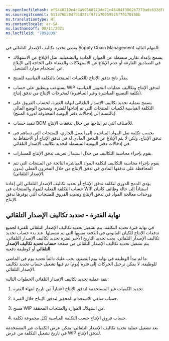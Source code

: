 ```yaml
---
ms.openlocfilehash: ef9440219e4c4a90568273dd71c46404f3862b7279adc632df84d1d956116fdf
ms.sourcegitcommit: 511a76b204f93d23cf9f7a70059525f79170f6bb
ms.translationtype: HT
ms.contentlocale: ar-SA
ms.lasthandoff: 08/11/2021
ms.locfileid: "7092039"
---
```


يغطي تحديد تكاليف الإصدار التلقائي في Supply Chain Management المهام التالية:

-   يسمح بإعداد تقارير مبسطة عن الموارد المادية والتشغيلية، مثل الإبلاغ عن الاستهلاك في الصناديق الفارغة أو عدم الإبلاغ عن الاستهلاكات والقضاء على الحاجة إلى الإبلاغ عن استخدام موارد التشغيل.

-   يقدِّر ناتج تدفق الإنتاج (الكميات المنتجة) بالتكلفة القياسية للمنتج.

-   يستوعب وينطبق على حساب WIP لتدفق الإنتاج وتكاليف عمليات التحويل القياسية (تكلفة التصنيع المباشرة وغير المباشرة) لمخرجات الإنتاج من تدفق إنتاج.

-   يسمح بعملية تحديد تكاليف الإصدار التلقائي لنهاية الفترة، لحساب الفروق على التكلفة القياسية لكميات المنتجات التي تم إنتاجها للفترة، وتصحيح الوضع المالي (بالنسبة إلى إدخالات دفتر اليومية المحذوفة لدورة المنتج).
    
-   تنفيذ حساب BOM للأصناف التي تم إنتاجها من خلال تدفقات الإنتاج.

-   يحسب تكلفة نقل المواد المباشرة إلى العمل الجاري، للمنتجات التي تساهم في تدفق الإنتاج، ولكن لا يتم الإبلاغ عن التدفق المادي له في تدفق الإنتاج أو الاحتفاظ به في إدخالات دفتر اليومية المبسطة لتحديد تكاليف الإصدار التلقائي.

-   يقوم بإجراء محاسبة التكاليف من خلال استبدال تعريف تدفق الإنتاج للمسارات.

-   يقوم بإجراء محاسبة التكاليف لتكلفة المواد المباشرة الناتجة عن المنتجات التي تتم المحافظة على تدفقها المادي في تدفق الإنتاج من خلال المخزون الفعلي (بدون الإصدار التلقائي).

يؤدي الدمج الدوري لتكلفة تدفق الإنتاج أو تحديد تكاليف الإصدار التلقائي إلى إعادة حساب التكلفة الفعلية للمواد والمنتجات في WIP استناداً إلى حالة وظائف كانبان ووحدات معالجة المواد في تدفق الإنتاج وتحديد الفروق للمنتجات التي يوفرها تدفق الإنتاج.

## <a name="end-of-period---backflush-costing"></a>نهاية الفترة - تحديد تكاليف الإصدار التلقائي

في نهاية فترة تحديد التكلفة، يتم تشغيل تحديد تكاليف الإصدار التلقائي للفترة لجميع تدفقات الإنتاج للكيان القانوني في الدُفعة نفسها التي تم تشغيلها. عند بدء حساب تحديد تكاليف الإصدار التلقائي، يجب تحديد التاريخ الأخير لفترة تحديد تكاليف الإصدار التلقائي. يتم تشغيل تحديد تكاليف الإصدار التلقائي من صفحة **حساب تحديد تكاليف الإصدار التلقائي** أو كوظيفة دفعية.

ما لم تبدأ الوظيفة في نهاية يوم التصنيع، يجب عليك دائماً تحديد يوم في الماضي للوظيفة. لا يمكن ترحيل الحركات إلى فترة (يوم) تم فيها تشغيل حساب تحديد تكاليف الإصدار التلقائي.

تنفذ عملية تحديد تكاليف الإصدار التلقائي الخطوات التالية:

1.  تحديد الكميات غير المستخدمة لتدفق الإنتاج اعتباراً من تاريخ انتهاء الفترة.

2.  حساب صافي الاستخدام المحقق لتدفق الإنتاج خلال الفترة.

3.  مسح WIP من استهلاك الموارد والمنتجات المحققة.

4.  حساب فروق الإنتاج حسب التكلفة القياسية لكل مجموعة تكلفة.

بعد تشغيل عملية تحديد تكاليف الإصدار التلقائي، يمكن عرض الكميات غير المستخدمة في تاريخ تشغيل التكلفة من عرض WIP لتدفق الإنتاج.
